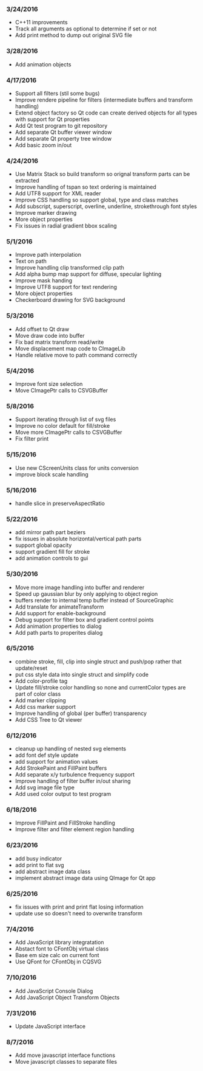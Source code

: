 ### 3/24/2016
 + C++11 improvements
 + Track all arguments as optional to determine if set or not
 + Add print method to dump out original SVG file

### 3/28/2016
 + Add animation objects

### 4/17/2016
 + Support all filters (stil some bugs)
 + Improve rendere pipeline for filters (intermediate buffers and transform handling)
 + Extend object factory so Qt code can create derived objects for all types with support for Qt properties
 + Add Qt test program to git repository
 + Add separate Qt buffer viewer window
 + Add separate Qt property tree window
 + Add basic zoom in/out

### 4/24/2016
 + Use Matrix Stack so build transform so orignal transform parts can be extracted
 + Improve handling of tspan so text ordering is maintained
 + Add UTF8 support for XML reader
 + Improve CSS handling so support global, type and class matches
 + Add subscript, superscript, overline, underline, strokethrough font styles
 + Improve marker drawing
 + More object properties
 + Fix issues in radial gradient bbox scaling

### 5/1/2016
 + Improve path interpolation
 + Text on path
 + Improve handling clip transformed clip path
 + Add alpha bump map support for diffuse, specular lighting
 + Improve mask handing
 + Improve UTF8 support for text rendering
 + More object properties
 + Checkerboard drawing for SVG background

### 5/3/2016
 + Add offset to Qt draw
 + Move draw code into buffer
 + Fix bad matrix transform read/write
 + Move displacement map code to CImageLib
 + Handle relative move to path command correctly

### 5/4/2016
 + Improve font size selection
 + Move CImagePtr calls to CSVGBuffer

### 5/8/2016
 + Support iterating through list of svg files
 + Improve no color default for fill/stroke
 + Move more CImagePtr calls to CSVGBuffer
 + Fix filter print

### 5/15/2016
 + Use new CScreenUnits class for units conversion
 + improve block scale handling

### 5/16/2016
 + handle slice in preserveAspectRatio

### 5/22/2016
 + add mirror path part beziers
 + fix issues in absolute horizontal/vertical path parts
 + support global opacity
 + support gradient fill for stroke
 + add animation controls to gui

### 5/30/2016
 + Move more image handling into buffer and renderer
 + Speed up gaussian blur by only applying to object region
 + buffers render to internal temp buffer instead of SourceGraphic
 + Add translate for animateTransform
 + Add support for enable-background
 + Debug support for filter box and gradient control points
 + Add animation properties to dialog
 + Add path parts to properites dialog

### 6/5/2016
 + combine stroke, fill, clip into single struct and push/pop rather that update/reset
 + put css style data into single struct and simplify code
 + Add color-profile tag
 + Update fill/stroke color handling so none and currentColor types are part of color class
 + Add marker clipping
 + Add css marker support
 + Improve handling of global (per buffer) transparency
 + Add CSS Tree to Qt viewer

### 6/12/2016
 + cleanup up handling of nested svg elements
 + add font def style update
 + add support for animation values
 + Add StrokePaint and FillPaint buffers
 + Add separate x/y turbulence frequency support
 + Improve handling of filter buffer in/out sharing
 + Add svg image file type
 + Add used color output to test program

### 6/18/2016
 + Improve FillPaint and FillStroke handling
 + Improve filter and filter element region handling

### 6/23/2016
 + add busy indicator
 + add print to flat svg
 + add abstract image data class
 + implement abstract image data using QImage for Qt app

### 6/25/2016
 + fix issues with print and print flat losing information
 + update use so doesn't need to overwrite transform

### 7/4/2016
 + Add JavaScript library integratation
 + Abstact font to CFontObj virtual class
 + Base em size calc on current font
 + Use QFont for CFontObj in CQSVG

### 7/10/2016
 + Add JavaScript Console Dialog
 + Add JavaScript Object Transform Objects

### 7/31/2016
 + Update JavaScript interface

### 8/7/2016
 + Add move javascript interface functions
 + Move javascript classes to separate files
